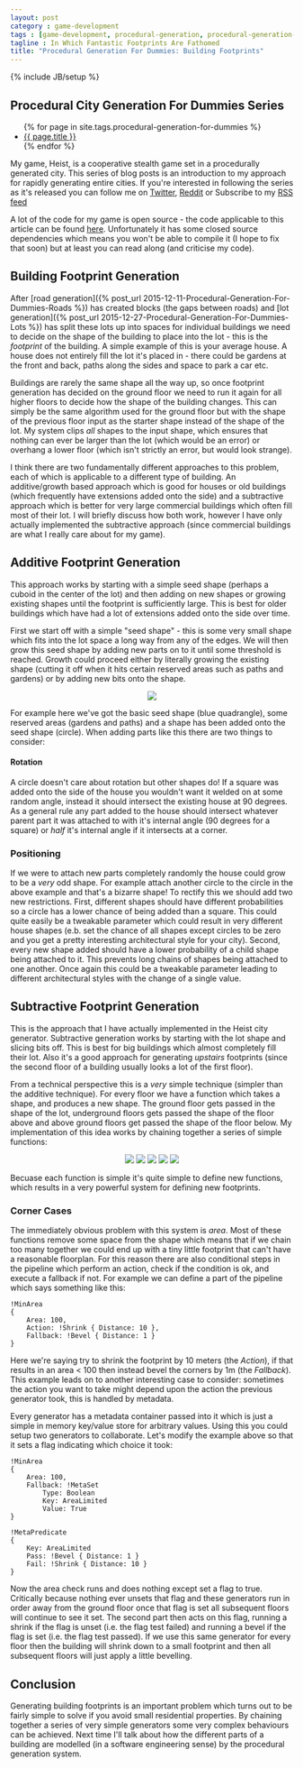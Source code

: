 ```yaml
---
layout: post
category : game-development
tags : [game-development, procedural-generation, procedural-generation-for-dummies]
tagline : In Which Fantastic Footprints Are Fathomed
title: "Procedural Generation For Dummies: Building Footprints"
---
```

{% include JB/setup %}

## Procedural City Generation For Dummies Series

<ul>
    {% for page in site.tags.procedural-generation-for-dummies %}
    <li><a href="{{ page.url }}">{{ page.title }}</a></li>
    {% endfor %}
</ul>

My game, Heist, is a cooperative stealth game set in a procedurally generated city. This series of blog posts is an introduction to my approach for rapidly generating entire cities. If you're interested in following the series as it's released you can follow me on [Twitter](https://twitter.com/), [Reddit](https://www.reddit.com/user/martindevans/) or Subscribe to my [RSS feed](http://martindevans.me/rss.xml)

A lot of the code for my game is open source - the code applicable to this article can be found [here](https://github.com/martindevans/Base-CityGeneration/tree/master/Base-CityGeneration/Elements/Building/Design). Unfortunately it has some closed source dependencies which means you won't be able to compile it (I hope to fix that soon) but at least you can read along (and criticise my code).

## Building Footprint Generation

After [road generation]({% post_url 2015-12-11-Procedural-Generation-For-Dummies-Roads %}) has created blocks (the gaps between roads) and [lot generation]({% post_url 2015-12-27-Procedural-Generation-For-Dummies-Lots %}) has split these lots up into spaces for individual buildings we need to decide on the shape of the building to place into the lot - this is the *footprint* of the building. A simple example of this is your average house. A house does not entirely fill the lot it's placed in - there could be gardens at the front and back, paths along the sides and space to park a car etc.

Buildings are rarely the same shape all the way up, so once footprint generation has decided on the ground floor we need to run it again for all higher floors to decide how the shape of the building changes. This can simply be the same algorithm used for the ground floor but with the shape of the previous floor input as the starter shape instead of the shape of the lot. My system clips *all* shapes to the input shape, which ensures that nothing can ever be larger than the lot (which would be an error) or overhang a lower floor (which isn't strictly an error, but would look strange).

I think there are two fundamentally different approaches to this problem, each of which is applicable to a different type of building. An additive/growth based approach which is good for houses or old buildings (which frequently have extensions added onto the side) and a subtractive approach which is better for very large commercial buildings which often fill most of their lot. I will briefly discuss how both work, however I have only actually implemented the subtractive approach (since commercial buildings are what I really care about for my game).

## Additive Footprint Generation

This approach works by starting with a simple seed shape (perhaps a cuboid in the center of the lot) and then adding on new shapes or growing existing shapes until the footprint is sufficiently large. This is best for older buildings which have had a lot of extensions added onto the side over time.

First we start off with a simple "seed shape" - this is some very small shape which fits into the lot space a long way from any of the edges. We will then grow this seed shape by adding new parts on to it until some threshold is reached. Growth could proceed either by literally growing the existing shape (cutting it off when it hits certain reserved areas such as paths and gardens) or by adding new bits onto the shape.

<style>
 #image-container img {
 	max-height: 235px;
 	width: auto;
 }
</style>
 
<div id="image-container" align="center">
<img src="/assets/footprint_additive_add.png" width="54%">
</div>

For example here we've got the basic seed shape (blue quadrangle), some reserved areas (gardens and paths) and a shape has been added onto the seed shape (circle). When adding parts like this there are two things to consider:

#### Rotation

A circle doesn't care about rotation but other shapes do! If a square was added onto the side of the house you wouldn't want it welded on at some random angle, instead it should intersect the existing house at 90 degrees. As a general rule any part added to the house should intersect whatever parent part it was attached to with it's internal angle (90 degrees for a square) or *half* it's internal angle if it intersects at a corner.

### Positioning

If we were to attach new parts completely randomly the house could grow to be a *very* odd shape. For example attach another circle to the circle in the above example and that's a bizarre shape! To rectify this we should add two new restrictions. First, different shapes should have different probabilities so a circle has a lower chance of being added than a square. This could quite easily be a tweakable parameter which could result in very different house shapes (e.b. set the chance of all shapes except circles to be zero and you get a pretty interesting architectural style for your city). Second, every new shape added should have a lower probability of a child shape being attached to it. This prevents long chains of shapes being attached to one another. Once again this could be a tweakable parameter leading to different architectural styles with the change of a single value.

## Subtractive Footprint Generation

This is the approach that I have actually implemented in the Heist city generator. Subtractive generation works by starting with the lot shape and slicing bits off. This is best for big buildings which almost completely fill their lot. Also it's a good approach for generating *upstairs* footprints (since the second floor of a building usually looks a lot of the first floor).

From a technical perspective this is a *very* simple technique (simpler than the additive technique). For every floor we have a function which takes a shape, and produces a new shape. The ground floor gets passed in the shape of the lot, underground floors gets passed the shape of the floor above and above ground floors get passed the shape of the floor below. My implementation of this idea works by chaining together a series of simple functions:

<div id="image-container" align="center">
    <img src="/assets/Footprint Bevel.png" width="19%">
    <img src="/assets/Footprint Invert Corners.png" width="19%">
    <img src="/assets/Footprint Shrink.png" width="19%">
    <img src="/assets/Footprint Twist.png" width="19%">
    <img src="/assets/Footprint Twist Clip.png" width="19%">
</div>

Becuase each function is simple it's quite simple to define new functions, which results in a very powerful system for defining new footprints.

### Corner Cases

The immediately obvious problem with this system is *area*. Most of these functions remove some space from the shape which means that if we chain too many together we could end up with a tiny little footprint that can't have a reasonable floorplan. For this reason there are also conditional steps in the pipeline which perform an action, check if the condition is ok, and execute a fallback if not. For example we can define a part of the pipeline which says something like this:

```
!MinArea
{
    Area: 100,
    Action: !Shrink { Distance: 10 },
    Fallback: !Bevel { Distance: 1 }
}
```

Here we're saying try to shrink the footprint by 10 meters (the *Action*), if that results in an area < 100 then instead bevel the corners by 1m (the *Fallback*). This example leads on to another interesting case to consider: sometimes the action you want to take might depend upon the action the previous generator took, this is handled by metadata.

Every generator has a metadata container passed into it which is just a simple in memory key/value store for arbitrary values. Using this you could setup two generators to collaborate. Let's modify the example above so that it sets a flag indicating which choice it took:

```
!MinArea
{
    Area: 100,
    Fallback: !MetaSet
        Type: Boolean
        Key: AreaLimited
        Value: True
}

!MetaPredicate
{
    Key: AreaLimited
    Pass: !Bevel { Distance: 1 }
    Fail: !Shrink { Distance: 10 }
}
```

Now the area check runs and does nothing except set a flag to true. Critically because nothing ever unsets that flag and these generators run in order away from the ground floor once that flag is set all subsequent floors will continue to see it set. The second part then acts on this flag, running a shrink if the flag is unset (i.e. the flag test failed) and running a bevel if the flag is set (i.e. the flag test passed). If we use this same generator for every floor then the building will shrink down to a small footprint and then all subsequent floors will just apply a little bevelling.

## Conclusion

Generating building footprints is an important problem which turns out to be fairly simple to solve if you avoid small residential properties. By chaining together a series of very simple generators some very complex behaviours can be achieved. Next time I'll talk about how the different parts of a building are modelled (in a software engineering sense) by the procedural generation system.
